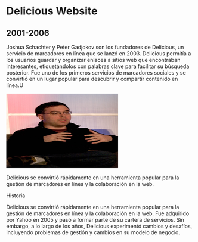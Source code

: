 # Delicious Website
## 2001-2006

Joshua Schachter y Peter Gadjokov son los fundadores de Delicious, un servicio de marcadores en línea que se lanzó en 2003. Delicious permitía a los usuarios guardar y organizar enlaces a sitios web que encontraban interesantes, etiquetándolos con palabras clave para facilitar su búsqueda posterior. Fue uno de los primeros servicios de marcadores sociales y se convirtió en un lugar popular para descubrir y compartir contenido en línea.U

<img src="https://github.com/brixxmarcus66/Delicious/blob/main/Etech05_Joshua1.jpg  " alt="Logo" width="300" height="200" />

Delicious se convirtió rápidamente en una herramienta popular para la gestión de marcadores en línea y la colaboración en la web.

Historia

Delicious se convirtió rápidamente en una herramienta popular para la gestión de marcadores en línea y la colaboración en la web. Fue adquirido por Yahoo en 2005 y pasó a formar parte de su cartera de servicios. Sin embargo, a lo largo de los años, Delicious experimentó cambios y desafíos, incluyendo problemas de gestión y cambios en su modelo de negocio.

